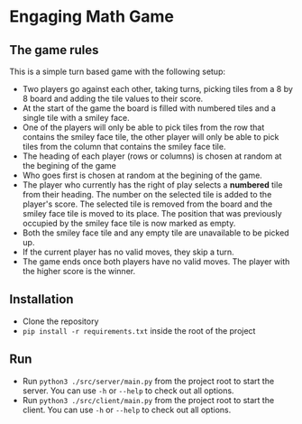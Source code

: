# Engaging Math Game

## The game rules

This is a simple turn based game with the following setup:
* Two players go against each other, taking turns, picking tiles from a 8 by 8 board and adding the tile values to their score.
* At the start of the game the board is filled with numbered tiles and a single tile with a smiley face.
* One of the players will only be able to pick tiles from the row that contains the smiley face tile, the other player will only be able to pick tiles from  the column that contains the smiley face tile.
* The heading of each player (rows or columns) is chosen at random at the begining of the game
* Who goes first is chosen at random at the begining of the game.
* The player who currently has the right of play selects a **numbered** tile from their heading. The number on the selected tile is added to the player's score. The selected tile is removed from the board and the smiley face tile is moved to its place. The position that was previously occupied by the smiley face tile is now marked as empty.
* Both the smiley face tile and any empty tile are unavailable to be picked up.
* If the current player has no valid moves, they skip a turn.
* The game ends once both players have no valid moves. The player with the higher score is the winner.

## Installation

* Clone the repository
* `pip install -r requirements.txt` inside the root of the project

## Run

* Run `python3 ./src/server/main.py` from the project root to start the server. You can use `-h` or `--help` to check out all options.
* Run `python3 ./src/client/main.py` from the project root to start the client. You can use `-h` or `--help` to check out all options.